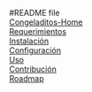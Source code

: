 #README file
<br>
<a href="https://github.com/JoseM39/Congeladitos-V1/wiki">Congeladitos-Home</a>
<br>
<a href="https://github.com/JoseM39/Congeladitos-V1/wiki/Requerimientos">Requerimientos</a>
<br>
<a href="https://github.com/JoseM39/Congeladitos-V1/wiki/Instalaci%C3%B3n">Instalación</a>
<br>
<a href="https://github.com/JoseM39/Congeladitos-V1/wiki/Configuraci%C3%B3n">Configuración</a>
<br>
<a href="https://github.com/JoseM39/Congeladitos-V1/wiki/Uso">Uso</a>
<br>
<a href="https://github.com/JoseM39/Congeladitos-V1/wiki/Contribuci%C3%B3n">Contribución</a>
<br>
<a href="https://github.com/JoseM39/Congeladitos-V1/wiki/Roadmap">Roadmap</a>
